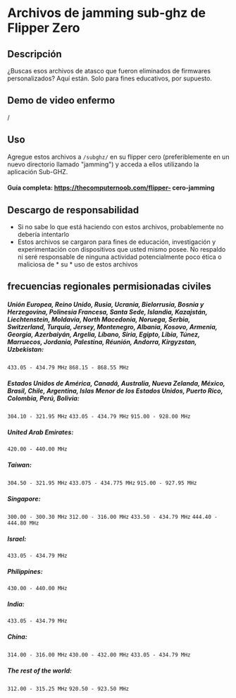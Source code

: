 # Archivos de jamming sub-ghz de Flipper Zero

## Descripción
¿Buscas esos archivos de atasco que fueron eliminados de firmwares personalizados? Aquí están. Solo para fines educativos, por supuesto.

## Demo de video enfermo

/

## Uso
Agregue estos archivos a `/subghz/` en su flipper cero (preferiblemente en un nuevo directorio llamado "jamming") y acceda a ellos utilizando la aplicación Sub-GHZ.

#### Guía completa: https://thecomputernoob.com/flipper- cero-jamming

## Descargo de responsabilidad
* Si no sabe lo que está haciendo con estos archivos, probablemente no debería intentarlo
* Estos archivos se cargaron para fines de educación, investigación y experimentación con dispositivos que usted mismo posee. No respaldo ni seré responsable de ninguna actividad potencialmente poco ética o maliciosa de * su * uso de estos archivos

## frecuencias regionales permisionadas civiles
##### Unión Europea, Reino Unido, Rusia, Ucrania, Bielorrusia, Bosnia y Herzegovina, Polinesia Francesa, Santa Sede, Islandia, Kazajstán, Liechtenstein, Moldavia, North Macedonia, Noruega, Serbia, Switzerland, Turquía, Jersey, Montenegro, Albania, Kosovo, Armenia, Georgia, Azerbaiyán, Argelia, Líbano, Siria, Egipto, Libia, Túnez, Marruecos, Jordania, Palestina, Réunión, Andorra, Kirgyzstan, Uzbekistan:
`433.05 - 434.79 MHz`
`868.15 - 868.55 MHz`

##### Estados Unidos de América, Canadá, Australia, Nueva Zelanda, México, Brasil, Chile, Argentina, Islas Menor de los Estados Unidos, Puerto Rico, Colombia, Perú, Bolivia:

`304.10 - 321.95 MHz`
`433.05 - 434.79 MHz`
`915.00 - 928.00 MHz`
##### United Arab Emirates:
`420.00 - 440.00 MHz`

##### Taiwan:
`304.50 - 321.95 MHz`
`433.075 - 434.775 MHz`
`915.00 - 927.95 MHz`

##### Singapore:
`300.00 - 300.30 MHz`
`312.00 - 316.00 MHz`
`433.50 - 434.79 MHz`
`444.40 - 444.80 MHz`

##### Israel:
`433.05 - 434.79 MHz`

##### Philippines:
`430.00 - 440.00 MHz`

##### India:
`433.05 - 434.79 MHz`

##### China:
`314.00 - 316.00 MHz`
`430.00 - 432.00 MHz`
`433.05 - 434.79 MHz`

##### The rest of the world:
`312.00 - 315.25 MHz`
`920.50 - 923.50 MHz`
